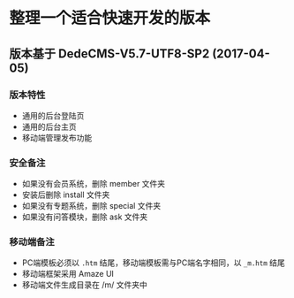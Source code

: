# 整理一个适合快速开发的版本

## 版本基于 DedeCMS-V5.7-UTF8-SP2 (2017-04-05)

### 版本特性
- 通用的后台登陆页
- 通用的后台主页
- 移动端管理发布功能

### 安全备注
- 如果没有会员系统，删除 member 文件夹
- 安装后删除 install 文件夹
- 如果没有专题系统，删除 special 文件夹
- 如果没有问答模块，删除 ask 文件夹

### 移动端备注
- PC端模板必须以 `.htm` 结尾，移动端模板需与PC端名字相同，以 `_m.htm` 结尾
- 移动端框架采用 Amaze UI
- 移动端文件生成目录在 /m/ 文件夹中
